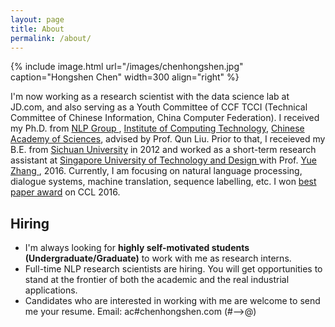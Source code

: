 ```yaml
---
layout: page
title: About
permalink: /about/
---
```


{% include image.html url="/images/chenhongshen.jpg" caption="Hongshen Chen" width=300 align="right" %}

I'm now working as a research scientist with the data science lab at JD.com, and also serving as a Youth Committee of CCF TCCI (Technical Committee of Chinese Information, China Computer Federation). I received my Ph.D. from <a href="http://nlp.ict.ac.cn/"> NLP Group </a>, <a href="http://www.ict.ac.cn/">Institute of Computing Technology</a>, <a href="http://www.ucas.ac.cn/"> Chinese Academy of Sciences</a>, advised by Prof. Qun Liu. Prior to that, I receieved my B.E. from <a href="http://www.scu.edu.cn/">Sichuan University</a> in 2012 and worked as a short-term research assistant at <a href=" https://www.sutd.edu.sg/"> Singapore University of Technology and Design </a>  with Prof. <a href=" https://frcchang.github.io/ "> Yue Zhang </a>, 2016. Currently, I am focusing on natural language processing, dialogue systems, machine translation, sequence labelling, etc. I won <a href="http://www.ict.cas.cn/xwzx/jssxw/201611/t20161118_4698322.html">best paper award</a> on CCL 2016.

<h2>Hiring</h2>
<div class="updates" >
<ul>
<li>I'm always looking for <b> highly self-motivated students (Undergraduate/Graduate)</b> to work with me as research interns.</li>
<li>Full-time NLP research scientists are hiring. You will get opportunities to stand at the frontier of both the academic and the real industrial applications. </li>
<li>Candidates who are interested in working with me are welcome to send me your resume. Email: ac#chenhongshen.com (#-->@)</li>
</ul>

